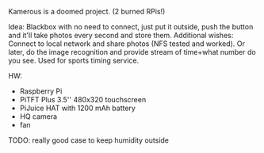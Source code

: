 Kamerous is a doomed project. (2 burned RPis!)

Idea: Blackbox with no need to connect, just put it outside, push the button and it'll take photos every second and store them. 
Additional wishes: Connect to local network and share photos (NFS tested and worked). Or later, do the image recognition and provide stream of time+what number do you see. Used for sports timing service.

HW:
- Raspberry Pi
- PiTFT Plus 3.5'' 480x320 touchscreen
- PiJuice HAT with 1200 mAh battery
- HQ camera
- fan

TODO: really good case to keep humidity outside
